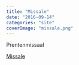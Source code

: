 ```yaml
---
title: "Missale"
date: "2016-09-14"
categories: "site"
coverImage: "missale.png"
---
```


Prentenmissaal

<!--more-->

[Missale](http://www.missale.net/?lang=nl)

